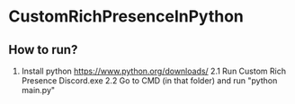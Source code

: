 # CustomRichPresenceInPython

## How to run?
1. Install python https://www.python.org/downloads/ 2.1 Run Custom Rich Presence Discord.exe 2.2 Go to CMD (in that folder) and run "python main.py"
